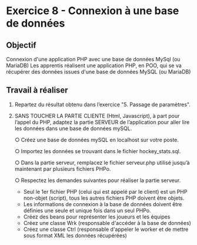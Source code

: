 # Exercice 8 - Connexion à une base de données

## Objectif
Connexion d'une application PHP avec une base de données MySql (ou MariaDB)
Les apprentis réalisent une application PHP, en POO, qui se va récupérer des données issues d'une base de données MySQL (ou MariaDB)

## Travail à réaliser

1. Repartez du résultat obtenu dans l’exercice "5. Passage de paramètres".
	
2. SANS TOUCHER LA PARTIE CLIENTE (Html, Javascript), à part pour l’appel du PHP, adaptez la partie SERVEUR de l’application pour aller lire les données dans une base de données mySQL.
   
	○ Créez une base de données mySQL en localhost sur votre poste.

	○ Importez les données se trouvant dans le fichier hockey_stats.sql.

	○ Dans la partie serveur, remplacez le fichier serveur.php utilisé jusqu’à maintenant par plusieurs fichiers PHPo.

	○ Respectez les demandes suivantes pour réaliser la partie serveur.
   	- Seul le 1er fichier PHP (celui qui est appelé par le client) est un PHP non-objet (script), tous les autres fichiers PHP doivent être objets.
	- Les informations de connexion à la base de données doivent être définies une seule et unique fois dans un seul PHPo.
	- Créez des beans pour représenter les joueurs et les équipes
	- Créez une classe Wrk (responsable d'accéder à la base de données)
	- Créez une classe Ctrl (responsable d'appeler le worker et de mettre sous format XML les données récupérées)
